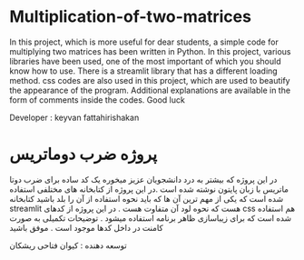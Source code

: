 # Multiplication-of-two-matrices
In this project, which is more useful for dear students, a simple code for multiplying two matrices has been written in Python. In this project, various libraries have been used, one of the most important of which you should know how to use. There is a streamlit library that has a different loading method. css codes are also used in this project, which are used to beautify the appearance of the program.
Additional explanations are available in the form of comments inside the codes. Good luck

Developer : keyvan fattahirishakan

# پروژه ضرب دوماتریس
در این پروژه که بیشتر به درد دانشجویان عزیز میخوره یک کد ساده برای ضرب دوتا ماتریس با زبان پایتون نوشته شده است .در این پروژه از کتابخانه های مختلفی استفاده شده است که یکی از مهم ترین آن ها که باید نحوه استفاده از آن را بلد باشید کتابخانه streamlit هست که نحوه لود آن متفاوت هست . در این پروژه از کدهای css هم استفاده شده است که برای زیباسازی ظاهر برنامه استفاده میشود . 
توضیحات تکمیلی به صورت کامنت در داخل کدها موجود است . موفق باشید

توسعه دهنده : کیوان فتاحی ریشکان
